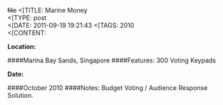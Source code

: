 ~~file~~
<[TITLE: 	Marine Money	
<[TYPE: 	post	
<[DATE: 	2011-09-19 19:21:43	
<[TAGS: 	2010	
<[CONTENT: 	

**Location:**

####Marina Bay Sands,
Singapore
####Features:
300 Voting Keypads

**Date:**

####October 2010
####Notes:
Budget Voting / Audience Response Solution.









